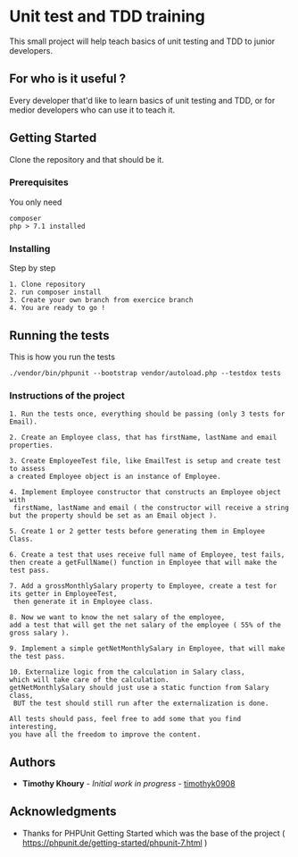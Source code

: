 # Unit test and TDD training

This small project will help teach basics of unit testing and TDD to junior developers.

## For who is it useful ?

Every developer that'd like to learn basics of unit testing and TDD, or for medior developers who can use it to teach it.

## Getting Started

Clone the repository and that should be it.

### Prerequisites

You only need 

```
composer
php > 7.1 installed
```

### Installing

Step by step

```
1. Clone repository
2. run composer install
3. Create your own branch from exercice branch 
4. You are ready to go !
```

## Running the tests

This is how you run the tests 
```
./vendor/bin/phpunit --bootstrap vendor/autoload.php --testdox tests
``` 

### Instructions of the project

```
1. Run the tests once, everything should be passing (only 3 tests for Email).

2. Create an Employee class, that has firstName, lastName and email properties.

3. Create EmployeeTest file, like EmailTest is setup and create test to assess 
a created Employee object is an instance of Employee.

4. Implement Employee constructor that constructs an Employee object with
 firstName, lastName and email ( the constructor will receive a string 
but the property should be set as an Email object ).

5. Create 1 or 2 getter tests before generating them in Employee Class.

6. Create a test that uses receive full name of Employee, test fails, 
then create a getFullName() function in Employee that will make the test pass.

7. Add a grossMonthlySalary property to Employee, create a test for its getter in EmployeeTest,
 then generate it in Employee class.

8. Now we want to know the net salary of the employee, 
add a test that will get the net salary of the employee ( 55% of the gross salary ).

9. Implement a simple getNetMonthlySalary in Employee, that will make the test pass.

10. Externalize logic from the calculation in Salary class, 
which will take care of the calculation. 
getNetMonthlySalary should just use a static function from Salary class,
 BUT the test should still run after the externalization is done.

All tests should pass, feel free to add some that you find interesting, 
you have all the freedom to improve the content.
```

## Authors

* **Timothy Khoury** - *Initial work in progress* - [timothyk0908](https://github.com/timothyk0908)

## Acknowledgments

* Thanks for PHPUnit Getting Started which was the base of the project ( https://phpunit.de/getting-started/phpunit-7.html )
